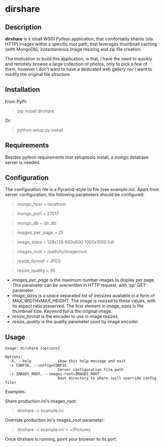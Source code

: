 dirshare
========

Description
-----------
**dirshare** is a small WSGI Python application, that comfortably shares (via HTTP) images within a specific root path, that leverages thumbnail caching (with MongoDb), instantaneous image resizing and zip file creation.

The motivation to build this application, is that, I have the need to quickly and remotely browse a large collection of photos, only to pick a few of them, however I don't want to have a dedicated web gallery nor I want to modify the original file structure.


Installation
------------

From PyPI:
> pip install dirshare

Or:
> python setup.py install


Requirements
------------
Besides python requirements that setuptools install, a mongo database server is needed.


Configuration
-------------
The configuration file is a Pyramid-style ini file (see example.ini). Apart from server configuration, the following parameters should be configured:
> mongo_host = localhost

> mongo_port = 27017

> mongo_db = dir_db

> images_per_page = 25

> image_sizes = 128x128 600x600 1000x1000 full

> images_root = /path/to/image/root

> resize_format = JPEG

> resize_quality = 85

* _images\_per\_page_ is the maximum number images to display per page. This parameter can be overwritten in HTTP request, with 'pp' GET parameter.  
* _image\_sizes_ is a space separated list of (re)sizes available in a form of MAX\_WIDTHxMAX\_HEIGHT. The image is resized to these values, with its aspect ratio preserved. The first element in _image\_sizes_ is the thumbnail size. Keyword _full_ is the original image.
* _resize\_format_ is the encoder to use in image resizes.
* _resize\_quality_ is the quality parameter used by image encoder.


Usage
-----
    Usage: dirshare [options]

    Options:
      -h, --help            show this help message and exit
      -c CONFIG, --config=CONFIG
                            Server configuration file path
      -r IMAGES_ROOT, --images-root=IMAGES_ROOT
                            Root directory to share (will override config file)



Examples.

Share production.ini's images_root:
> dirshare -c example.ini

Override production.ini's images_root parameter:
> dirshare -c example.ini -r ~/Pictures


Once dirshare is running, point your browser to its port.
